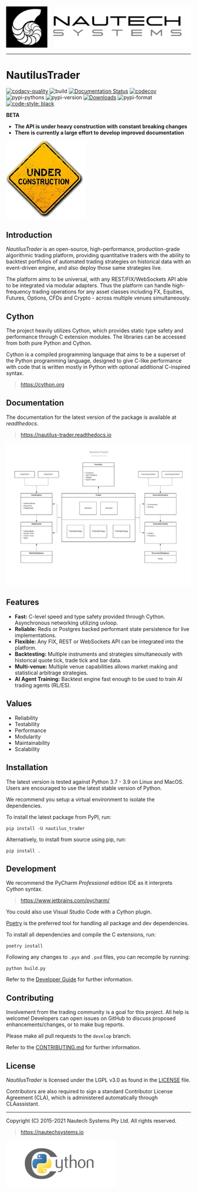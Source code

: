 ![Nautech Systems](https://github.com/nautechsystems/nautilus_trader/blob/master/docs/artwork/nautech-systems-logo.png?raw=true "logo")

---

# NautilusTrader

[![codacy-quality](https://api.codacy.com/project/badge/Grade/a1d3ccf7bccb4483b091975681a5cb23)](https://app.codacy.com/gh/nautechsystems/nautilus_trader?utm_source=github.com&utm_medium=referral&utm_content=nautechsystems/nautilus_trader&utm_campaign=Badge_Grade_Dashboard)
![build](https://github.com/nautechsystems/nautilus_trader/workflows/build/badge.svg)
[![Documentation Status](https://readthedocs.org/projects/nautilus-trader/badge/?version=latest)](https://nautilus-trader.readthedocs.io/en/latest/?badge=latest)
[![codecov](https://codecov.io/gh/nautechsystems/nautilus_trader/branch/master/graph/badge.svg?token=DXO9QQI40H)](https://codecov.io/gh/nautechsystems/nautilus_trader)
![pypi-pythons](https://img.shields.io/pypi/pyversions/nautilus_trader)
![pypi-version](https://img.shields.io/pypi/v/nautilus_trader)
[![Downloads](https://pepy.tech/badge/nautilus-trader)](https://pepy.tech/project/nautilus-trader)
![pypi-format](https://img.shields.io/pypi/format/nautilus_trader)
[![code-style: black](https://img.shields.io/badge/code%20style-black-000000.svg)](https://github.com/psf/black)

**BETA**

- **The API is under heavy construction with constant breaking changes**
- **There is currently a large effort to develop improved documentation**

![WIP](https://github.com/nautechsystems/nautilus_trader/blob/develop/docs/artwork/under-construction.png?raw=true "")

## Introduction

_NautilusTrader_ is an open-source, high-performance, production-grade algorithmic trading platform,
providing quantitative traders with the ability to backtest portfolios of automated trading strategies
on historical data with an event-driven engine, and also deploy those same strategies live.

The platform aims to be universal, with any REST/FIX/WebSockets API able to be integrated via modular adapters.
Thus the platform can handle high-frequency trading operations for any asset classes including FX, Equities,
Futures, Options, CFDs and Crypto - across multiple venues simultaneously.

## Cython
The project heavily utilizes Cython, which provides static type safety and performance through C extension modules.
The libraries can be accessed from both pure Python and Cython.

Cython is a compiled programming language that aims to be a superset of the
Python programming language, designed to give C-like performance with code that
is written mostly in Python with optional additional C-inspired syntax.

> https://cython.org

## Documentation

The documentation for the latest version of the package is available at _readthedocs_.

> https://nautilus-trader.readthedocs.io

![Architecture](https://github.com/nautechsystems/nautilus_trader/blob/develop/docs/artwork/architecture.png?raw=true "")

## Features

- **Fast:** C-level speed and type safety provided through Cython. Asynchronous networking utilizing uvloop.
- **Reliable:** Redis or Postgres backed performant state persistence for live implementations.
- **Flexible:** Any FIX, REST or WebSockets API can be integrated into the platform.
- **Backtesting:** Multiple instruments and strategies simultaneously with historical quote tick, trade tick and bar data.
- **Multi-venue:** Multiple venue capabilities allows market making and statistical arbitrage strategies.
- **AI Agent Training:** Backtest engine fast enough to be used to train AI trading agents (RL/ES).

## Values

- Reliability
- Testability
- Performance
- Modularity
- Maintainability
- Scalability

## Installation

The latest version is tested against Python 3.7 - 3.9 on Linux and MacOS.
Users are encouraged to use the latest stable version of Python.

We recommend you setup a virtual environment to isolate the dependencies.

To install the latest package from PyPI, run:

    pip install -U nautilus_trader

Alternatively, to install from source using pip, run:

    pip install .

## Development

We recommend the PyCharm _Professional_ edition IDE as it interprets Cython syntax.

> https://www.jetbrains.com/pycharm/

You could also use Visual Studio Code with a Cython plugin.

[Poetry](https://python-poetry.org/) is the preferred tool for handling all package and dev dependencies.

To install all dependencies and compile the C extensions, run:

    poetry install

Following any changes to `.pyx` and `.pxd` files, you can recompile by running:

    python build.py

Refer to the [Developer Guide](https://nautilus-trader.readthedocs.io/en/latest/developer_guide/overview.html) for further information.

## Contributing

Involvement from the trading community is a goal for this project. All help is welcome!
Developers can open issues on GitHub to discuss proposed enhancements/changes, or
to make bug reports.

Please make all pull requests to the `develop` branch.

Refer to the [CONTRIBUTING.md](https://github.com/nautechsystems/nautilus_trader/blob/master/CONTRIBUTING.md) for further information.

## License

_NautilusTrader_ is licensed under the LGPL v3.0 as found in the [LICENSE](https://github.com/nautechsystems/nautilus_trader/blob/master/LICENSE) file.

Contributors are also required to sign a standard Contributor License Agreement (CLA), which is administered automatically through CLAassistant.

---

Copyright (C) 2015-2021 Nautech Systems Pty Ltd. All rights reserved.

> https://nautechsystems.io

![cython](https://github.com/nautechsystems/nautilus_trader/blob/master/docs/artwork/cython-logo.png?raw=true "cython")
